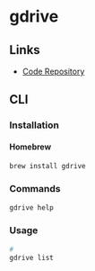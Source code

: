 # gdrive

<!--
https://github.com/glotlabs/gdrive
-->

## Links

- [Code Repository](https://github.com/prasmussen/gdrive)

## CLI

### Installation

#### Homebrew

```sh
brew install gdrive
```

### Commands

```sh
gdrive help
```

<!-- ### Configuration

```sh
#
~/.gdrive
``` -->

### Usage

```sh
#
gdrive list
```
